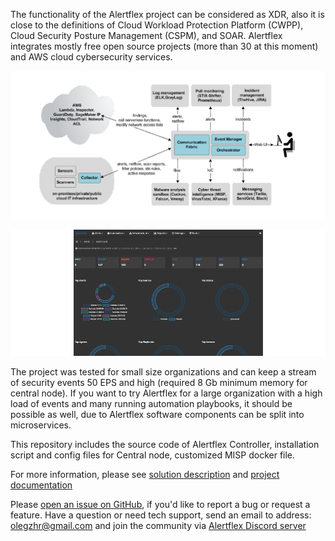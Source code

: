 The functionality of the Alertflex project can be considered as XDR, also it is close to the definitions of Cloud Workload Protection Platform (CWPP), Cloud Security Posture Management (CSPM), and SOAR. Alertflex integrates mostly free open source projects (more than 30 at this moment) and AWS cloud cybersecurity services.

![](https://github.com/alertflex/cnode/blob/master/img/hld-arch.jpg)

![](https://github.com/alertflex/cnode/blob/master/img/slides.gif)

The project was tested for small size organizations and can keep a stream of security events 50 EPS and high (required 8 Gb minimum memory for central node). If you want to try Alertflex for a large organization with a high load of events and many running automation playbooks, it should be possible as well, due to Alertflex software components can be split into microservices.

This repository includes the source code of Alertflex Controller, installation script and config files for Central node, customized MISP docker file.

For more information, please see [solution description](https://alertflex.github.io/solution.html) and [project documentation](https://alertflex.github.io/doc/index.html)
	
Please [open an issue on GitHub](https://github.com/alertflex/altprobe/issues), if you'd like to report a bug or request a feature. 
Have a question or need tech support, send an email to address: olegzhr@gmail.com
and join the community via [Alertflex Discord server](https://discord.gg/wDSz7rDMWv)

